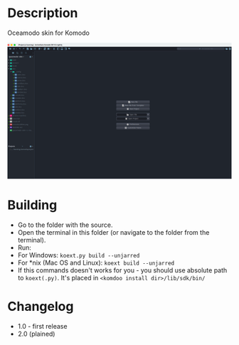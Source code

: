 Description
===================

Oceamodo skin for Komodo

![Screenshot](screen.png)

Building
========
* Go to the folder with the source.
* Open the terminal in this folder (or navigate to the folder from the terminal).
* Run:
* For Windows: `koext.py build --unjarred`
* For *nix (Mac OS and Linux): `koext build --unjarred`
* If this commands doesn't works for you - you should use absolute path to `koext(.py)`. It's placed in `<komdoo install dir>/lib/sdk/bin/`

Changelog
=========
* 1.0 - first release
* 2.0 (plained)

